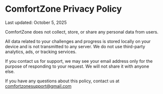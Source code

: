# ComfortZone Privacy Policy

Last updated: October 5, 2025

ComfortZone does not collect, store, or share any personal data from users.

All data related to your challenges and progress is stored locally on your device and is not transmitted to any server. We do not use third-party analytics, ads, or tracking services.

If you contact us for support, we may see your email address only for the purpose of responding to your request. We will not share it with anyone else.

If you have any questions about this policy, contact us at comfortzonesupport@gmail.com

